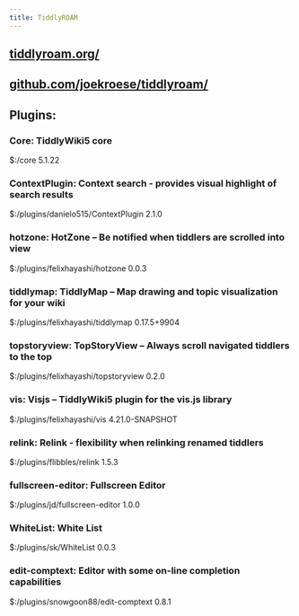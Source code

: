 ```yaml
---
title: TiddlyROAM
---
```


## [tiddlyroam.org/](https://tiddlyroam.org/)
## [github.com/joekroese/tiddlyroam/](https://github.com/joekroese/tiddlyroam/)
## Plugins:
### Core: TiddlyWiki5 core
$:/core
5.1.22
### ContextPlugin: Context search - provides visual highlight of search results
$:/plugins/danielo515/ContextPlugin
2.1.0
### hotzone: HotZone – Be notified when tiddlers are scrolled into view
$:/plugins/felixhayashi/hotzone
0.0.3
### tiddlymap: TiddlyMap – Map drawing and topic visualization for your wiki
$:/plugins/felixhayashi/tiddlymap
0.17.5+9904
### topstoryview: TopStoryView – Always scroll navigated tiddlers to the top
$:/plugins/felixhayashi/topstoryview
0.2.0
### vis: Visjs – TiddlyWiki5 plugin for the vis.js library
$:/plugins/felixhayashi/vis
4.21.0-SNAPSHOT
### relink: Relink - flexibility when relinking renamed tiddlers
$:/plugins/flibbles/relink
1.5.3
### fullscreen-editor: Fullscreen Editor
$:/plugins/jd/fullscreen-editor
1.0.0
### WhiteList: White List
$:/plugins/sk/WhiteList
0.0.3
### edit-comptext: Editor with some on-line completion capabilities
$:/plugins/snowgoon88/edit-comptext
0.8.1
